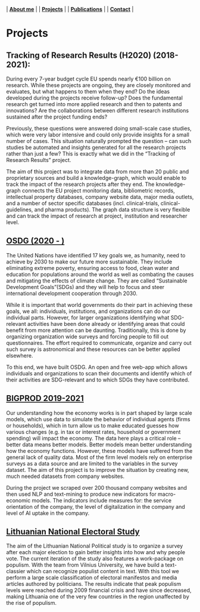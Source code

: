 | [**About me**](https://lukas-pukelis.github.io/) | |  [**Projects**](projects.md) | | [**Publications**](publications.md) | | [**Contact**]() | 

# Projects

## Tracking of Research Results (H2020) (2018-2021):

During every 7-year budget cycle EU spends nearly €100 billion on research. While these projects are ongoing, they are closely monitored and evaluates, but what happens to them when they end? Do the ideas developed during the projects receive follow-up? Does the fundamental research get turned into more applied research and then to patents and innovations? Are the collaborations between different research institutions sustained after the project funding ends?

Previously, these questions were answered doing small-scale case studies, which were very labor intensive and could only provide insights for a small number of cases. This situation naturally prompted the question – can such studies be automated and insights generated for all the research projects rather than just a few? This is exactly what we did in the “Tracking of Research Results” project. 

The aim of this project was to integrate data from more than 20 public and proprietary sources and build a knowledge-graph, which would enable to track the impact of the research projects after they end. The knowledge-graph connects the EU project monitoring data, bibliometric records, intellectual property databases, company website data, major media outlets, and a number of sector specific databases (incl. clinical-trials, clinical-guidelines, and pharma products). The graph data structure is very flexible and can track the impact of research at project, institution and researcher level. 


## [OSDG (2020 - )](https://osdg.ai/)

The United Nations have identified 17 key goals we, as humanity, need to achieve by 2030 to make our future more sustainable. They include eliminating extreme poverty, ensuring access to food, clean water and education for populations around the world as well as combating the causes and mitigating the effects of climate change. They are called “Sustainable Development Goals”(SDGs) and they will help to focus and steer international development cooperation through 2030. 

While it is important that world governments do their part in achieving these goals, we all: individuals, institutions, and organizations can do our individual parts. However, for larger organizations identifying what SDG-relevant activities have been done already or identifying areas that could benefit from more attention can be daunting. Traditionally, this is done by organizing organization wide surveys and forcing people to fill out questionnaires. The effort required to communicate, organize and carry out such survey is astronomical and these resources can be better applied elsewhere. 

To this end, we have built OSDG. An open and free web-app which allows individuals and organizations to scan their documents and identify which of their activities are SDG-relevant and to which SDGs they have contributed.  


## [BIGPROD 2019-2021](https://www.bigprod.eu/)

Our understanding how the economy works is in part shaped by large scale models, which use data to simulate the behavior of individual agents (firms or households), which in turn allow us to make educated guesses how various changes (e.g. in tax or interest rates, household or government spending) will impact the economy. The data here plays a critical role – better data means better models. Better models mean better understanding how the economy functions. However, these models have suffered from the general lack of quality data. Most of the firm level models rely on enterprise surveys as a data source and are limited to the variables in the survey dataset. The aim of this project is to improve the situation by creating new, much needed datasets from company websites. 

During the project we scraped over 200 thousand company websites and then used NLP and text-mining to produce new indicators for macro-economic models. The indicators include measures for: the  service orientation of the company, the level of digitalization in the company and level of AI uptake in the company.    


## [Lithuanian National Electoral Study](http://www.lnes.tspmi.vu.lt/) 

The aim of the Lithuanian National Political study is to organize a survey after each major election to gain better insights into how and why people vote. The current iteration of the study also features a work-package on populism. With the team from Vilnius University, we have build a text-classier which can recognize populist content in text. With this tool we perform a large scale classification of electoral manifestos and media articles authored by politicians. The results indicate that peak populism levels were reached during 2009 financial crisis and have since decreased, making Lithuania one of the very few countries in the region unaffected by the rise of populism. 

 